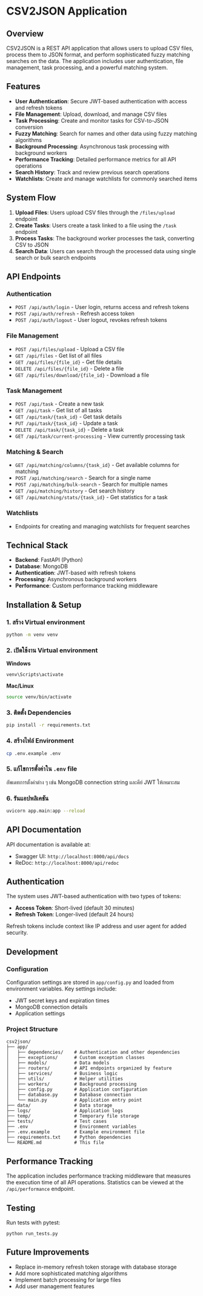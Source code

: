 # CSV2JSON Application

## Overview

CSV2JSON is a REST API application that allows users to upload CSV files, process them to JSON format, and perform sophisticated fuzzy matching searches on the data. The application includes user authentication, file management, task processing, and a powerful matching system.

## Features

- **User Authentication**: Secure JWT-based authentication with access and refresh tokens
- **File Management**: Upload, download, and manage CSV files
- **Task Processing**: Create and monitor tasks for CSV-to-JSON conversion
- **Fuzzy Matching**: Search for names and other data using fuzzy matching algorithms
- **Background Processing**: Asynchronous task processing with background workers
- **Performance Tracking**: Detailed performance metrics for all API operations
- **Search History**: Track and review previous search operations
- **Watchlists**: Create and manage watchlists for commonly searched items

## System Flow

1. **Upload Files**: Users upload CSV files through the `/files/upload` endpoint
2. **Create Tasks**: Users create a task linked to a file using the `/task` endpoint
3. **Process Tasks**: The background worker processes the task, converting CSV to JSON
4. **Search Data**: Users can search through the processed data using single search or bulk search endpoints

## API Endpoints

### Authentication
- `POST /api/auth/login` - User login, returns access and refresh tokens
- `POST /api/auth/refresh` - Refresh access token
- `POST /api/auth/logout` - User logout, revokes refresh tokens

### File Management
- `POST /api/files/upload` - Upload a CSV file
- `GET /api/files` - Get list of all files
- `GET /api/files/{file_id}` - Get file details
- `DELETE /api/files/{file_id}` - Delete a file
- `GET /api/files/download/{file_id}` - Download a file

### Task Management
- `POST /api/task` - Create a new task
- `GET /api/task` - Get list of all tasks
- `GET /api/task/{task_id}` - Get task details
- `PUT /api/task/{task_id}` - Update a task
- `DELETE /api/task/{task_id}` - Delete a task
- `GET /api/task/current-processing` - View currently processing task

### Matching & Search
- `GET /api/matching/columns/{task_id}` - Get available columns for matching
- `POST /api/matching/search` - Search for a single name
- `POST /api/matching/bulk-search` - Search for multiple names
- `GET /api/matching/history` - Get search history
- `GET /api/matching/stats/{task_id}` - Get statistics for a task

### Watchlists
- Endpoints for creating and managing watchlists for frequent searches

## Technical Stack

- **Backend**: FastAPI (Python)
- **Database**: MongoDB
- **Authentication**: JWT-based with refresh tokens
- **Processing**: Asynchronous background workers
- **Performance**: Custom performance tracking middleware

## Installation & Setup

### 1. สร้าง Virtual environment
```zsh
python -m venv venv
```

### 2. เปิดใช้งาน Virtual environment
**Windows**
```shell
venv\Scripts\activate
```

**Mac/Linux**
```zsh
source venv/bin/activate
```

### 3. ติดตั้ง Dependencies
```zsh
pip install -r requirements.txt
```

### 4. สร้างไฟล์ Environment
```zsh
cp .env.example .env
```

### 5. แก้ไขการตั้งค่าใน `.env` file
อัพเดทการตั้งค่าต่าง ๆ เช่น MongoDB connection string และคีย์ JWT ให้เหมาะสม

### 6. รันแอปพลิเคชัน
```zsh
uvicorn app.main:app --reload
```

## API Documentation

API documentation is available at:
- Swagger UI: `http://localhost:8000/api/docs`
- ReDoc: `http://localhost:8000/api/redoc`

## Authentication

The system uses JWT-based authentication with two types of tokens:
- **Access Token**: Short-lived (default 30 minutes)
- **Refresh Token**: Longer-lived (default 24 hours)

Refresh tokens include context like IP address and user agent for added security.

## Development

### Configuration

Configuration settings are stored in `app/config.py` and loaded from environment variables. Key settings include:
- JWT secret keys and expiration times
- MongoDB connection details
- Application settings

### Project Structure

```
csv2json/
├── app/
│   ├── dependencies/    # Authentication and other dependencies
│   ├── exceptions/      # Custom exception classes
│   ├── models/          # Data models
│   ├── routers/         # API endpoints organized by feature
│   ├── services/        # Business logic
│   ├── utils/           # Helper utilities
│   ├── workers/         # Background processing
│   ├── config.py        # Application configuration
│   ├── database.py      # Database connection
│   └── main.py          # Application entry point
├── data/                # Data storage
├── logs/                # Application logs
├── temp/                # Temporary file storage
├── tests/               # Test cases
├── .env                 # Environment variables
├── .env.example         # Example environment file
├── requirements.txt     # Python dependencies
└── README.md            # This file
```

## Performance Tracking

The application includes performance tracking middleware that measures the execution time of all API operations. Statistics can be viewed at the `/api/performance` endpoint.

## Testing

Run tests with pytest:
```
python run_tests.py
```

## Future Improvements

- Replace in-memory refresh token storage with database storage
- Add more sophisticated matching algorithms
- Implement batch processing for large files
- Add user management features
